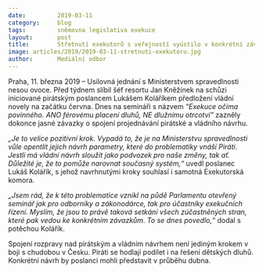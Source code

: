 ```yaml
---
date:         2019-03-11
category:     blog
tags:         sněmovna legislativa exekuce
layout:       post
title:        Střetnutí exekutorů s veřejností vyústilo v konkrétní závazky. Sněmovní seminář přitáhl pozornost
image: articles/2019/2019-03-11-stretnuti-exekutoru.jpg
author:       Mediální odbor
---
```


Praha, 11. března 2019 – Usilovná jednání s Ministerstvem spravedlnosti nesou ovoce. Před týdnem slíbil šéf resortu Jan Kněžínek na schůzi iniciované pirátským poslancem Lukášem Koláříkem předložení vládní novely na začátku června. Dnes na semináři s názvem *“Exekuce očima povinného. ANO férovému placení dluhů, NE dlužnímu otrcotví”* zazněly dokonce jasné závazky o spojení projednávání pirátské a vládního návrhu.  

*„Je to velice pozitivní krok. Vypadá to, že je na Ministerstvu spravedlnosti vůle opentlit jejich návrh parametry, které do problematiky vnáší Piráti. Jestli má vládní návrh sloužit jako podvozek pro naše změny, tak ať. Důležité je, že to pomůže narovnat současný systém,“* uvedl poslanec Lukáš Kolářík, s jehož navrhnutými kroky souhlasí i samotná Exekutorská komora.

*„Jsem rád, že k této problematice vznikl na půdě Parlamentu otevřený seminář jak pro odborníky a zákonodárce, tak pro účastníky exekučních řízení. Myslím, že jsou to právě taková setkání všech zúčastněných stran, které pak vedou ke konkrétním závazkům. To se dnes povedlo,“* dodal s potěchou Kolářík.

Spojení rozpravy nad pirátským a vládním návrhem není jediným krokem v boji s chudobou v Česku. Piráti se hodlají podílet i na řešení dětských dluhů. Konkrétní návrh by poslanci mohli představit v průběhu dubna.